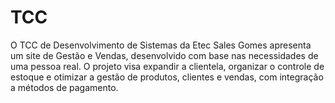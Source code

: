 # TCC
O TCC de Desenvolvimento de Sistemas da Etec Sales Gomes apresenta um site de Gestão e Vendas, desenvolvido com base nas necessidades de uma pessoa real. O projeto visa expandir a clientela, organizar o controle de estoque e otimizar a gestão de produtos, clientes e vendas, com integração a métodos de pagamento.
